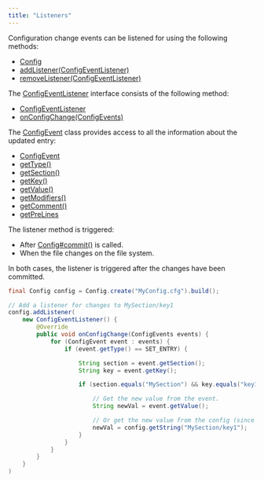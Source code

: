 ```yaml
---
title: "Listeners"
---
```


Configuration change events can be listened for using the following methods:
- [Config](../apidocs/org/apache/juneau/config/Config.html)
- [addListener(ConfigEventListener)](../apidocs/org/apache/juneau/config/Config.html#addListener(ConfigEventListener))
- [removeListener(ConfigEventListener)](../apidocs/org/apache/juneau/config/Config.html#removeListener(ConfigEventListener))

The [ConfigEventListener](../apidocs/org/apache/juneau/config/event/ConfigEventListener.html) interface consists of the following method:
- [ConfigEventListener](../apidocs/org/apache/juneau/config/event/ConfigEventListener.html)
- [onConfigChange(ConfigEvents)](../apidocs/org/apache/juneau/config/event/ConfigEventListener.html#onConfigChange(ConfigEvents))

The [ConfigEvent](../apidocs/org/apache/juneau/config/event/ConfigEvent.html) class provides access to all the information about the updated entry:
- [ConfigEvent](../apidocs/org/apache/juneau/config/event/ConfigEvent.html)
- [getType()](../apidocs/org/apache/juneau/config/event/ConfigEvent.html#getType())
- [getSection()](../apidocs/org/apache/juneau/config/event/ConfigEvent.html#getSection())
- [getKey()](../apidocs/org/apache/juneau/config/event/ConfigEvent.html#getKey())
- [getValue()](../apidocs/org/apache/juneau/config/event/ConfigEvent.html#getValue())
- [getModifiers()](../apidocs/org/apache/juneau/config/event/ConfigEvent.html#getModifiers())
- [getComment()](../apidocs/org/apache/juneau/config/event/ConfigEvent.html#getComment())
- [getPreLines](../apidocs/org/apache/juneau/config/event/ConfigEvent.html#getPreLines())

The listener method is triggered:
- After [Config#commit()](../apidocs/org/apache/juneau/config/Config.html#commit()) is called.
- When the file changes on the file system.

In both cases, the listener is triggered after the changes have been committed.

```java
final Config config = Config.create("MyConfig.cfg").build();

// Add a listener for changes to MySection/key1
config.addListener(
    new ConfigEventListener() {
        @Override
        public void onConfigChange(ConfigEvents events) {
            for (ConfigEvent event : events) {
                if (event.getType() == SET_ENTRY) {

                    String section = event.getSection();
                    String key = event.getKey();

                    if (section.equals("MySection") && key.equals("key1")) {

                        // Get the new value from the event.
                        String newVal = event.getValue();

                        // Or get the new value from the config (since the change has already been committed).
                        newVal = config.getString("MySection/key1");
                    }
                }
            }
        }
    }
)

```

